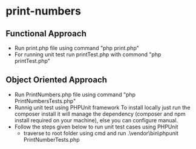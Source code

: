 # print-numbers

## Functional Approach 
- Run print.php file using command "php print.php"
- For running unit test run printTest.php with commond "php printTest.php"
  
## Object Oriented Approach
- Run PrintNumbers.php file using command "php PrintNumbersTests.php"
- Runnig unit test using PHPUnit framework 
To install locally just run the composer install it will manage the dependency (composer and npm install required on your machine),
else you can configure manual. 
- Follow the steps given below to run unit test cases using PHPUnit
    - traverse to root folder using cmd and run .\vendor\bin\phpunit PrintNumberTests.php
